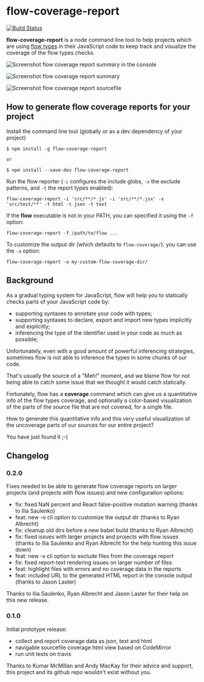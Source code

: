 # flow-coverage-report

[![Build Status](https://travis-ci.org/rpl/flow-coverage-report.svg?branch=master)](https://travis-ci.org/rpl/flow-coverage-report)

**flow-coverage-report** is a node command line tool to help projects which are
using [flow types][flow] in their JavaScript code to keep track and visualize
the coverage of the flow types checks.

![Screenshot flow coverage report summary in the console][screenshot-text]

![Screenshot flow coverage report summary][screenshot-summary]

![Screenshot flow coverage report sourcefile][screenshot-sourcefile]


## How to generate flow coverage reports for your project

Install the command line tool (globally or as a dev dependency of your project)

```
$ npm install -g flow-coverage-report

or

$ npm install --save-dev flow-coverage-report
```

Run the flow reporter (`-i` configures the include globs, `-x` the exclude patterns,
and `-t` the report types enabled):

```
flow-coverage-report -i 'src/**/*.js' -i 'src/**/*.jsx' -x 'src/test/**' -t html -t json -t text
```

If the **flow** executable is not in your PATH, you can specified it using the
`-f` option:

```
flow-coverage-report -f /path/to/flow ...
```

To customize the output dir (which defaults to `flow-coverage/`). you can use the `-o` option:

```
flow-coverage-report -o my-custom-flow-coverage-dir/
```

## Background

As a gradual typing system for JavaScript, flow will help you to statically checks
parts of your JavaScript code by:

- supporting syntaxes to annotate your code with types;
- supporting syntaxes to declare, export and import new types implicitly and explicitly;
- inferencing the type of the identifier used in your code as much as possible;  

Unfortunately, even with a good amount of powerful inferencing strategies,
sometimes flow is not able to inference the types in some chunks of our code.

That's usually the source of a "Meh!" moment, and we blame flow for not being able to catch
some issue that we thought it would catch statically.

Fortunately, flow has a **coverage** command which can give us a quantitative
info of the flow types coverage, and optionally a color-based visualization of the
parts of the source file that are not covered, for a single file.

How to generate this quantitative info and this very useful visualization of the
uncoverage parts of our sources for our entire project?

You have just found it ;-)

[flow]: https://flowtypes.org
[screenshot-text]: https://raw.githubusercontent.com/rpl/flow-coverage-report/master/doc/screenshot-text.png
[screenshot-summary]: https://raw.githubusercontent.com/rpl/flow-coverage-report/master/doc/screenshot-summary.png
[screenshot-sourcefile]: https://raw.githubusercontent.com/rpl/flow-coverage-report/master/doc/screenshot-sourcefile.png

## Changelog

### 0.2.0

Fixes needed to be able to generate flow coverage reports on larger projects (and projects with flow issues) and new configuration options:

- fix: fixed NaN percent and React false-positive mutation warning (thanks to Ilia Saulenko)
- feat: new -o cli option to customize the output dir (thanks to Ryan Albrecht)
- fix: cleanup old dirs before a new babel build (thanks to Ryan Albrecht)
- fix: fixed issues with larger projects and projects with flow issues (thanks to Ilia Saulenko and Ryan Albrecht for the help hunting this issue down)
- feat: new -x cli option to exclude files from the coverage report
- fix: fixed report-text rendering issues on larger number of files
- feat: highlight files with errors and no coverage data in the reports
- feat: included URL to the generated HTML report in the console output (thanks to Jason Laster)

Thanks to Ilia Saulenko, Ryan Albrecht and Jason Laster for their help on this new release.

### 0.1.0

Initial prototype release:

- collect and report coverage data as json, text and html
- navigable sourcefile coverage html view based on CodeMirror
- run unit tests on travis

Thanks to Kumar McMillan and Andy MacKay for their advice and support, this project and its github repo wouldn't exist without you.

